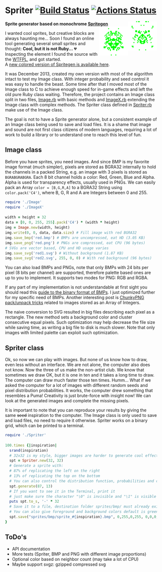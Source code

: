 # Spriter [![Build Status](https://travis-ci.org/Maumagnaguagno/Spriter.svg)](https://travis-ci.org/Maumagnaguagno/Spriter) [![Actions Status](https://github.com/Maumagnaguagno/Spriter/workflows/build/badge.svg)](https://github.com/Maumagnaguagno/Spriter/actions)
**Sprite generator based on monochrome [Spritegen](https://web.archive.org/web/20160305123432/http://tools.putpixel.com/spritegen.html)**
<a href="/sprites/svg/sprite_65.svg" target="_blank">
<img src="/sprites/svg/sprite_65.svg" align="right" width="96" title="Puma"/>
</a>
<a href="/sprites/svg/sprite_64.svg" target="_blank">
<img src="/sprites/svg/sprite_64.svg" align="right" width="96" title="Old man"/>
</a>

I wanted cool sprites, but creative blocks are always haunting me...
Soon I found an online tool generating several small sprites and thought: **Cool, but it is not Ruby...** :broken_heart:  
Inspecting the element I found the source with the [WTFPL](http://www.wtfpl.net/), and got started.  
A [new colored version of Spritegen is available here](http://img.uninhabitant.com/spritegen.html?controls=true&autorandomize=false&pal=arne&colours=2&bg=0&size=12&spacing=8&tiles=16&zoom=1&scaler0=eagle2x&scaler1=none&advanced=false&advanced=true&seed=1363177051286&autoreseed=false&autoreseed=true&falloff=linear&probmin=0.1&probmax=0.9&bias=0.8&gain=0.8&mirrorh=0.9&mirrorv=0.1&despeckle=1&despur=1).

It was December 2013, created my own version with most of the algorithm intact to test my Image class.
With integer probability and seed control it was easy to handle the beast.
Some time after that I moved most of the Image class to C to achieve enough speed for in-game effects and left the old pure Ruby class waiting.
Therefore, the project contains an Image class split in two files, [Image.rb](Image.rb) with basic methods and [ImageX.rb](ImageX.rb) extending the Image class with complex methods.
The Spriter class defined in [Spriter.rb](Spriter.rb) make use of the Image class.

The goal is not to have a Sprite generator alone, but a consistent example of an Image class being used to save and load files.
It is a shame that image and sound are not first class citizens of modern languages, requiring a lot of work to build a library or to understand one to reach this level of fun.

## Image class
Before you have sprites, you need images.
And since BMP is my favorite image format (much simpler), pixels are stored as BGRA32 internally to hold the channels in a packed String, e.g. an image with 3 pixels is stored as ``BGRABGRABGRA``.
Each 8 bit channel holds a color: Red, Green, Blue and Alpha.
Alpha is used for transparency effects, usually used in PNGs.
We can easily pack an Array ``color = [B,G,R,A]`` to a BGRA32 String using ``color.pack('C4')``, where B, G, R and A are Integers between 0 and 255.

```Ruby
require './Image'
require './ImageX'

width = height = 32
data = [0, 0, 255, 255].pack('C4') * (width * height)
img = Image.new(width, height)
img.write(0, 0, data, data.size) # Fill image with red BGRA32
img.save_bmp('red.bmp') # BMPs are uncompressed, eat HD (3.05 KB)
img.save_png('red.png') # PNGs are compressed, eat CPU (96 bytes)
# SVGs are vector based, CPU and HD usage varies
img.save_svg('red1.svg') # Without background (1.87 KB)
img.save_svg('red2.svg', 255, 0, 0) # With red background (96 bytes)
```

You can also load BMPs and PNGs, note that only BMPs with 24 bits per pixel (8 bits per channel) are supported, therefore palette based ones are up to you to implement.
It supports two modes for PNG: RGB and RGBA.

If any part of my implementation is not understandable at first sight you should read this [guide to the binary format of BMPs](http://practicingruby.com/articles/binary-file-formats).
I just optimized further for my specific need of BMPs.
Another interesting post is [ChunkyPNG pack/unpack tricks](http://chunkypng.com/2010/01/17/ode-to-array-pack-and-string-unpack.html) related to images stored as an Array of Integers.

The naive conversion to SVG resulted in big files describing each pixel as a rectangle.
The new method sets a background color and cluster consecutive equal pixels.
Such optimization may help decrease the file size while saving time, as writing a big file to disk is much slower.
Note that only images with limited palette can exploit such optimization.

## Spriter class
Ok, so now we can play with images.
But none of us know how to draw, even less without an interface.
We are not alone, the computer also does not know.
Now the three of us make the non-artist club.
We know that sometimes we draw OK, but it is one in ten and it takes a long time to draw.
The computer can draw much faster those ten times.
Humm...
What if we asked the computer for a lot of images with different random seeds and pixel distribution probabilities.
It works, the computer drew something that resembles a Puma!
Creativity is just brute-force with insight now!
We can look at the generated images and complete the missing pixels.

It is important to note that you can reproduce your results by giving the same ~~seed~~ inspiration to the computer.
The Image class is only used to save and load files, no need to require it otherwise.
Spriter works on a binary grid, which can be printed to a terminal.

```Ruby
require './Spriter'

100.times {|inspiration|
  srand(inspiration)
  # 32x32 is my style, bigger images are harder to generate cool effects
  spt = Spriter.new(32, 32)
  # Generate a sprite with:
  # 87% of replicating the left on the right
  # 13% of replicating the top on the bottom
  # You can also control the distribution function, probabilities and cleaning/adding loose pixels
  spt.generate(87, 13)
  # If you want to see it in the Terminal, print it
  # just make sure the character "\0" is invisible and "\1" is visible
  puts spt.to_s, '-' * 32
  # Save it to a file, destination folder sprites/bmp/ must already exist
  # You can also give foreground and background colors default is green on black
  spt.save("sprites/bmp/sprite_#{inspiration}.bmp", 0,255,0,255, 0,0,0,255)
}
```

## ToDo's
- API documentation
- More tests (Spriter, BMP and PNG with different image proportions)
- Optional color based on neighbor count (may take a lot of CPU)
- Maybe support svgz: gzipped compressed svg